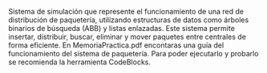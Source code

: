 Sistema de simulación que represente el funcionamiento de una red de distribución de paquetería, utilizando estructuras de datos como árboles binarios de búsqueda (ABB) y 
listas enlazadas. Este sistema permite insertar, distribuir, buscar, eliminar y mover paquetes entre centrales de forma eficiente.
En MemoriaPractica.pdf encontaras una guía del funcionamiento del sistema de paquetería.
Para poder ejecutarlo y probarlo se recomienda la herramienta CodeBlocks.
